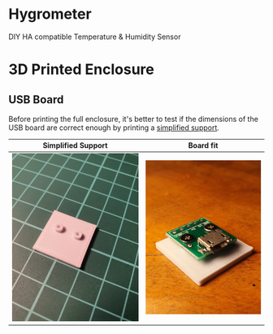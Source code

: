 # Hygrometer

DIY HA compatible Temperature & Humidity Sensor

# 3D Printed Enclosure

## USB Board 

Before printing the full enclosure, it's better to test if the dimensions of the USB board are correct enough by printing a [simplified support](https://github.com/meunomemauricio/hygrometer/blob/55d7b5796571c836265a8d19b533122486286a11/enclosure.scad#L113-L140).

| Simplified Support |  Board fit
:-------------------:|:-------------------------:
![](https://github.com/meunomemauricio/hygrometer/blob/947ee12bfbfd3c21b4ba310e3fa075c93d83b75b/images/20220530_184140.jpg)  |  ![](https://github.com/meunomemauricio/hygrometer/blob/947ee12bfbfd3c21b4ba310e3fa075c93d83b75b/images/20220530_182913.jpg)
